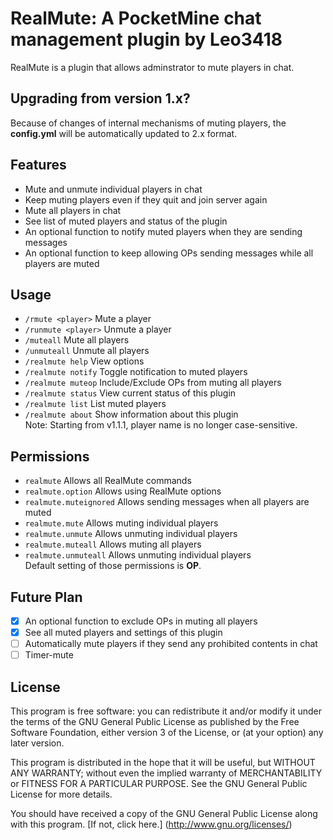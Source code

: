 RealMute: A PocketMine chat management plugin by Leo3418
==========

RealMute is a plugin that allows adminstrator to mute players in chat. 

Upgrading from version 1.x?
----------
Because of changes of internal mechanisms of muting players, the **config.yml** will be automatically updated to 2.x format.<br />

Features
----------
- Mute and unmute individual players in chat
- Keep muting players even if they quit and join server again
- Mute all players in chat
- See list of muted players and status of the plugin
- An optional function to notify muted players when they are sending messages
- An optional function to keep allowing OPs sending messages while all players are muted

Usage
----------
- `/rmute <player>` Mute a player
- `/runmute <player>` Unmute a player
- `/muteall` Mute all players
- `/unmuteall` Unmute all players
- `/realmute help` View options
- `/realmute notify` Toggle notification to muted players
- `/realmute muteop` Include/Exclude OPs from muting all players
- `/realmute status` View current status of this plugin
- `/realmute list` List muted players
- `/realmute about` Show information about this plugin <br />
Note: Starting from v1.1.1, player name is no longer case-sensitive.

Permissions
----------
- `realmute` Allows all RealMute commands
- `realmute.option` Allows using RealMute options
- `realmute.muteignored` Allows sending messages when all players are muted
- `realmute.mute` Allows muting individual players
- `realmute.unmute` Allows unmuting individual players
- `realmute.muteall` Allows muting all players
- `realmute.unmuteall` Allows unmuting individual players <br />
Default setting of those permissions is **OP**.

Future Plan
----------
- [x] An optional function to exclude OPs in muting all players
- [x] See all muted players and settings of this plugin
- [ ] Automatically mute players if they send any prohibited contents in chat
- [ ] Timer-mute

License
----------
This program is free software: you can redistribute it and/or modify it under the terms of the GNU General Public License as published by the Free Software Foundation, either version 3 of the License, or (at your option) any later version. <br />

This program is distributed in the hope that it will be useful,
but WITHOUT ANY WARRANTY; without even the implied warranty of
MERCHANTABILITY or FITNESS FOR A PARTICULAR PURPOSE.  See the
GNU General Public License for more details. <br />

You should have received a copy of the GNU General Public License
along with this program. [If not, click here.] (http://www.gnu.org/licenses/)
